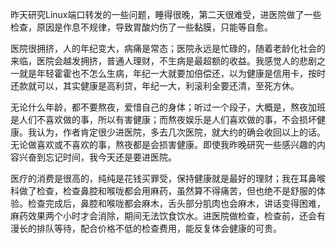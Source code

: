 昨天研究Linux端口转发的一些问题，睡得很晚，第二天很难受，进医院做了一些检查，原因是作息不规律，导致胃酸灼伤了一些黏膜，只能等自愈。

医院很拥挤，人的年纪变大，病痛是常态；医院永远是忙碌的，随着老龄化社会的来临，医院会越发拥挤，普通人理财，不生病是最超额的收益。我感觉人的悲剧之一就是年轻霍霍也不怎么生病，年纪一大就要加倍偿还，以为健康是信用卡，按时还款就可以，其实健康是高利贷，年纪一大，利滚利全要还清，至死方休。

无论什么年龄，都不要熬夜，爱惜自己的身体；听过一个段子，大概是，熬夜加班是人们不喜欢做的事，所以有害健康；而熬夜娱乐是人们喜欢做的事，不会损坏健康。我认为，作者肯定很少进医院，多去几次医院，就大约的确会收回以上的话。无论做喜欢或不喜欢的事，熬夜都是会损害健康。即使我昨晚研究一些感兴趣的内容兴奋到忘记时间，我今天还是要进医院。

医疗的消费是很高的，纯纯是花钱买罪受，保持健康就是最好的理财；我在耳鼻喉科做了检查，检查鼻腔和喉咙都会用麻药，虽然算不得痛苦，但也绝不是舒服的体验。检查完成后，鼻腔和喉咙都会麻木，舌头部分肌肉也会麻木，讲话变得困难，麻药效果两个小时才会消除，期间无法饮食饮水。进医院做检查，检查前，还会有漫长的排队等待，配合价格不低的检查费用，能反复体会健康的可贵。